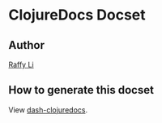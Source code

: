ClojureDocs Docset
=======================

## Author

[Raffy Li](https://github.com/raffy2010)

## How to generate this docset

View [dash-clojuredocs](https://github.com/raffy2010/dash-clojuredocs).
